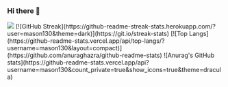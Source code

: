 ### Hi there 👋

<!--
**Mason130/Mason130** is a ✨ _special_ ✨ repository because its `README.md` (this file) appears on your GitHub profile.

Here are some ideas to get you started:

- 🔭 I’m currently working on ...
- 🌱 I’m currently learning ...
- 👯 I’m looking to collaborate on ...
- 🤔 I’m looking for help with ...
- 💬 Ask me about ...
- 📫 How to reach me: ...
- 😄 Pronouns: ...
- ⚡ Fun fact: ...
-->
<img src="https://github-profile-trophy.vercel.app/?username=ryo-ma&theme=onedark" style="margin: auto;">
[![GitHub Streak](https://github-readme-streak-stats.herokuapp.com/?user=mason130&theme=dark)](https://git.io/streak-stats)
[![Top Langs](https://github-readme-stats.vercel.app/api/top-langs/?username=mason130&layout=compact)](https://github.com/anuraghazra/github-readme-stats)
![Anurag's GitHub stats](https://github-readme-stats.vercel.app/api?username=mason130&count_private=true&show_icons=true&theme=dracula)
